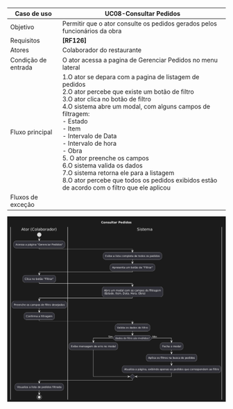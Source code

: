 | Caso de uso         | UC08-Consultar Pedidos                                                                                                                                                                                                                                                                                                                                                                                                                                                                                                    |
| ------------------- | -------------------------------------------------------------------------------------------------------------------------------------------------------------------------------------------------------------------------------------------------------------------------------------------------------------------------------------------------------------------------------------------------------------------------------------------------------------------------------------------------------------------- |
| Objetivo            | Permitir que o ator consulte os pedidos gerados pelos funcionários da obra                                                                                                                                                                                                                                                                                                                                                                                                                                           |
| Requisitos          | **[RF126]**                                                                                                                                                                                                                                                                                                                                                                                                                                                                                                          |
| Atores              | Colaborador do restaurante                                                                                                                                                                                                                                                                                                                                                                                                                                                                                           |
| Condição de entrada | O ator acessa a pagina de Gerenciar Pedidos no menu lateral                                                                                                                                                                                                                                                                                                                                                                                                                                                          |
| Fluxo principal     | 1.O ator se depara com a pagina de listagem de pedidos<br>2.O ator percebe que existe um botão de filtro<br>3.O ator clica no botão de filtro<br>4.O sistema abre um modal, com alguns campos de filtragem: <br>    - Estado <br>	- Item<br>	- Intervalo de Data<br>	- Intervalo de hora<br>	- Obra<br>5. O ator preenche os campos<br>6.O sistema valida os dados<br>7.O sistema retorna ele para a listagem<br>8.O ator percebe que todos os pedidos exibidos estão de acordo com o filtro que ele aplicou<br> |
| Fluxos de exceção   |                                                                                                                                                                                                                                                                                                                                                                                                                                               |
![Diagram](atividades_consultar_pedido.png)